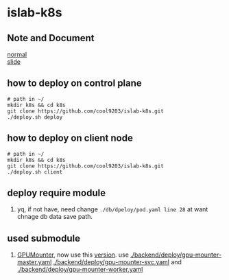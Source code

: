 # islab-k8s

## Note and Document  
[normal](https://hackmd.io/@yogawulala/rybib53YY)  
[slide](https://hackmd.io/@yogawulala/rybib53YY#/)  

## how to deploy on control plane
```
# path in ~/
mkdir k8s && cd k8s
git clone https://github.com/cool9203/islab-k8s.git
./deploy.sh deploy
```

## how to deploy on client node
```
# path in ~/
mkdir k8s && cd k8s
git clone https://github.com/cool9203/islab-k8s.git
./deploy.sh client
```

## deploy require module
1. yq, if not have, need change `./db/dpeloy/pod.yaml line 28` at want chnage db data save path.  

## used submodule
1. [GPUMounter](https://github.com/pokerfaceSad/GPUMounter), now use this [version](https://github.com/cool9203/GPUMounter/commit/5ca4e5cf16d7dbd3fdfc2b4d12f9b828ab897648). use [./backend/deploy/gpu-mounter-master.yaml](https://github.com/cool9203/islab-k8s/blob/master/backend/deploy/gpu-mounter-master.yaml) [./backend/deploy/gpu-mounter-svc.yaml](https://github.com/cool9203/GPUMounter/blob/master/deploy/gpu-mounter-svc.yaml) and [./backend/deploy/gpu-mounter-worker.yaml](https://github.com/cool9203/islab-k8s/blob/master/backend/deploy/gpu-mounter-worker.yaml)  
